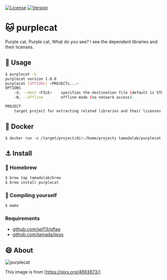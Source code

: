 [![License](https://img.shields.io/badge/License-WTFPL-blue.svg)](https://github.com/tamada/purplecat/blob/main/LICENSE)
[![Version](https://img.shields.io/badge/Version-1.0.0-yellowgreen.svg)](https://github.com/tamada/purplecat/releases/tag/v1.0.0)

# :cat: purplecat

Purple cat, Purple cat, What do you see?
I see the dependent libraries and their licenses.

## :runner: Usage 

```sh
$ purplecat -h
purplecat version 1.0.0
purplecat [OPTIONS] <PROJECTs...>
OPTIONS
    -d, --dest <FILE>    specifies the destination file (default is STDOUT).
    -N, --offline        offline mode (no network access).

PROJECT
    target project for extracting related libraries and their licenses.
```

## :whale: Docker

```
$ docker run -v /target/project/dir:/home/projects tamadalab/purplecat
```

## :anchor: Install

### :beer: Homebrew

```sh
$ brew tap tamadalab/brew
$ brew install purplecat
```

### :muscle: Compiling yourself

```sh
$ make
```

### Requirements

* [github.com/spf13/pflag](https://github.com/spf13/pflag)
* [github.com/tamada/lioss](https://github.com/tamada/lioss)

## :smile: About

![purplecat](https://github.com/tamadalab/purplecat/raw/main/site/images/purplecat_128.png)

This image is from [https://pixy.org/4693873/].

